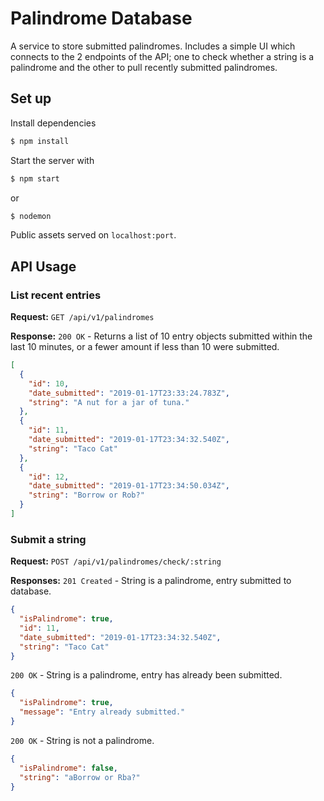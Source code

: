 # Palindrome Database
A service to store submitted palindromes. Includes a simple UI which connects to the 2 endpoints of the API; one to check whether a string is a palindrome and the other to pull recently submitted palindromes.
## Set up

Install dependencies
```bash 
$ npm install
```
Start the server with 
```bash 
$ npm start
``` 
or 
```bash 
$ nodemon
```
Public assets served on `localhost:port`.

## API Usage

### List recent entries

**Request:** 
`GET /api/v1/palindromes`

**Response:** 
`200 OK` - Returns a list of 10 entry objects submitted within the last 10 minutes, or a
fewer amount if less than 10 were submitted.

```json
[
  {
    "id": 10,
    "date_submitted": "2019-01-17T23:33:24.783Z",
    "string": "A nut for a jar of tuna."
  },
  {
    "id": 11,
    "date_submitted": "2019-01-17T23:34:32.540Z",
    "string": "Taco Cat"
  },
  {
    "id": 12,
    "date_submitted": "2019-01-17T23:34:50.034Z",
    "string": "Borrow or Rob?"
  }
]
```

### Submit a string
**Request:**
`POST /api/v1/palindromes/check/:string`

**Responses:**
`201 Created` - String is a palindrome, entry submitted to database.

```json
{
  "isPalindrome": true,
  "id": 11,
  "date_submitted": "2019-01-17T23:34:32.540Z",
  "string": "Taco Cat"
}
```
`200 OK` - String is a palindrome, entry has already been submitted.
```json
{
  "isPalindrome": true,
  "message": "Entry already submitted."
}
```
`200 OK` - String is not a palindrome.
```json
{
  "isPalindrome": false,
  "string": "aBorrow or Rba?"
}
```
